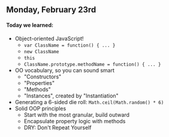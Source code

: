 ## Monday, February 23rd

#### Today we learned:

* Object-oriented JavaScript!
    * `var ClassName = function() { ... }`
    * `new ClassName`
    * `this`
    * `ClassName.prototype.methodName = function() { ... }`
* OO vocabulary, so you can sound smart
    * "Constructors"
    * "Properties"
    * "Methods"
    * "Instances", created by "Instantiation"
* Generating a 6-sided die roll: `Math.ceil(Math.random() * 6)`
* Solid OOP principles
    * Start with the most granular, build outward
    * Encapsulate property logic with methods
    * DRY: Don't Repeat Yourself